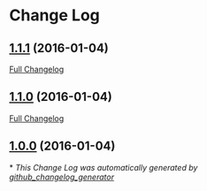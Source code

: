 # Change Log

## [1.1.1](https://github.com/gordonbanderson/template-override/tree/1.1.1) (2016-01-04)
[Full Changelog](https://github.com/gordonbanderson/template-override/compare/1.1.0...1.1.1)

## [1.1.0](https://github.com/gordonbanderson/template-override/tree/1.1.0) (2016-01-04)
[Full Changelog](https://github.com/gordonbanderson/template-override/compare/1.0.0...1.1.0)

## [1.0.0](https://github.com/gordonbanderson/template-override/tree/1.0.0) (2016-01-04)


\* *This Change Log was automatically generated by [github_changelog_generator](https://github.com/skywinder/Github-Changelog-Generator)*